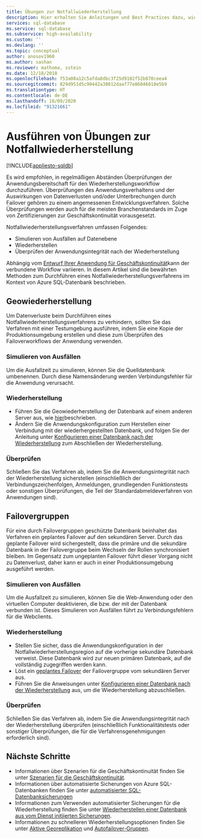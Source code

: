 ```yaml
---
title: Übungen zur Notfallwiederherstellung
description: Hier erhalten Sie Anleitungen und Best Practices dazu, wie Sie Azure SQL-Datenbank verwenden, um Übungen zur Notfallwiederherstellung durchzuführen.
services: sql-database
ms.service: sql-database
ms.subservice: high-availability
ms.custom: ''
ms.devlang: ''
ms.topic: conceptual
author: anosov1960
ms.author: sashan
ms.reviewer: mathoma, sstein
ms.date: 12/18/2018
ms.openlocfilehash: f53a08a12c5afda8dbc3f25d9102f52b870ceea4
ms.sourcegitcommit: 829d951d5c90442a38012daaf77e86046018e5b9
ms.translationtype: HT
ms.contentlocale: de-DE
ms.lasthandoff: 10/09/2020
ms.locfileid: "91321661"
---
```

# <a name="performing-disaster-recovery-drills"></a>Ausführen von Übungen zur Notfallwiederherstellung
[!INCLUDE[appliesto-sqldb](../includes/appliesto-sqldb.md)]

Es wird empfohlen, in regelmäßigen Abständen Überprüfungen der Anwendungsbereitschaft für den Wiederherstellungsworkflow durchzuführen. Überprüfungen des Anwendungsverhaltens und der Auswirkungen von Datenverlusten und/oder Unterbrechungen durch Failover gehören zu einem angemessenen Entwicklungsverfahren. Solche Überprüfungen werden auch für die meisten Branchenstandards im Zuge von Zertifizierungen zur Geschäftskontinuität vorausgesetzt.

Notfallwiederherstellungsverfahren umfassen Folgendes:

* Simulieren von Ausfällen auf Datenebene
* Wiederherstellen
* Überprüfen der Anwendungsintegrität nach der Wiederherstellung

Abhängig vom [Entwurf Ihrer Anwendung für Geschäftskontinuität](business-continuity-high-availability-disaster-recover-hadr-overview.md)kann der verbundene Workflow variieren. In diesem Artikel sind die bewährten Methoden zum Durchführen eines Notfallwiederherstellungsverfahrens im Kontext von Azure SQL-Datenbank beschrieben.

## <a name="geo-restore"></a>Geowiederherstellung

Um Datenverluste beim Durchführen eines Notfallwiederherstellungsverfahrens zu verhindern, sollten Sie das Verfahren mit einer Testumgebung ausführen, indem Sie eine Kopie der Produktionsumgebung erstellen und diese zum Überprüfen des Failoverworkflows der Anwendung verwenden.

### <a name="outage-simulation"></a>Simulieren von Ausfällen

Um die Ausfallzeit zu simulieren, können Sie die Quelldatenbank umbenennen. Durch diese Namensänderung werden Verbindungsfehler für die Anwendung verursacht.

### <a name="recovery"></a>Wiederherstellung

* Führen Sie die Geowiederherstellung der Datenbank auf einem anderen Server aus, wie [hier](disaster-recovery-guidance.md)beschrieben.
* Ändern Sie die Anwendungskonfiguration zum Herstellen einer Verbindung mit der wiederhergestellten Datenbank, und folgen Sie der Anleitung unter [Konfigurieren einer Datenbank nach der Wiederherstellung](disaster-recovery-guidance.md) zum Abschließen der Wiederherstellung.

### <a name="validation"></a>Überprüfen

Schließen Sie das Verfahren ab, indem Sie die Anwendungsintegrität nach der Wiederherstellung sicherstellen (einschließlich der Verbindungszeichenfolgen, Anmeldungen, grundlegenden Funktionstests oder sonstigen Überprüfungen, die Teil der Standardabmeldeverfahren von Anwendungen sind).

## <a name="failover-groups"></a>Failovergruppen

Für eine durch Failovergruppen geschützte Datenbank beinhaltet das Verfahren ein geplantes Failover auf den sekundären Server. Durch das geplante Failover wird sichergestellt, dass die primäre und die sekundäre Datenbank in der Failovergruppe beim Wechseln der Rollen synchronisiert bleiben. Im Gegensatz zum ungeplanten Failover führt dieser Vorgang nicht zu Datenverlust, daher kann er auch in einer Produktionsumgebung ausgeführt werden.

### <a name="outage-simulation"></a>Simulieren von Ausfällen

Um die Ausfallzeit zu simulieren, können Sie die Web-Anwendung oder den virtuellen Computer deaktivieren, die bzw. der mit der Datenbank verbunden ist. Dieses Simulieren von Ausfällen führt zu Verbindungsfehlern für die Webclients.

### <a name="recovery"></a>Wiederherstellung

* Stellen Sie sicher, dass die Anwendungskonfiguration in der Notfallwiederherstellungsregion auf die vorherige sekundäre Datenbank verweist. Diese Datenbank wird zur neuen primären Datenbank, auf die vollständig zugegriffen werden kann.
* Löst ein [geplantes Failover](scripts/setup-geodr-and-failover-database-powershell.md) der Failovergruppe vom sekundären Server aus.
* Führen Sie die Anweisungen unter [Konfigurieren einer Datenbank nach der Wiederherstellung](disaster-recovery-guidance.md) aus, um die Wiederherstellung abzuschließen.

### <a name="validation"></a>Überprüfen

Schließen Sie das Verfahren ab, indem Sie die Anwendungsintegrität nach der Wiederherstellung überprüfen (einschließlich Funktionalitätstests oder sonstiger Überprüfungen, die für die Verfahrensgenehmigungen erforderlich sind).

## <a name="next-steps"></a>Nächste Schritte

* Informationen über Szenarien für die Geschäftskontinuität finden Sie unter [Szenarien für die Geschäftskontinuität](business-continuity-high-availability-disaster-recover-hadr-overview.md).
* Informationen über automatisierte Sicherungen von Azure SQL-Datenbanken finden Sie unter [automatisierter SQL-Datenbanksicherungen](automated-backups-overview.md)
* Informationen zum Verwenden automatisierter Sicherungen für die Wiederherstellung finden Sie unter [Wiederherstellen einer Datenbank aus vom Dienst initiierten Sicherungen](recovery-using-backups.md).
* Informationen zu schnelleren Wiederherstellungsoptionen finden Sie unter [Aktive Georeplikation](active-geo-replication-overview.md) und [Autofailover-Gruppen](auto-failover-group-overview.md).
